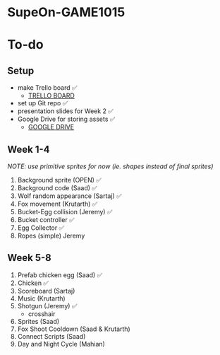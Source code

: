 # SupeOn-GAME1015

# To-do 

## Setup
* make Trello board :white_check_mark:
  * [TRELLO BOARD](https://trello.com/invite/b/NErk7zJ1/ATTI75900c193476117d02b37db8984c013e652B269C/bug-reports)
* set up Git repo :white_check_mark:
* presentation slides for Week 2 :white_check_mark:
* Google Drive for storing assets :white_check_mark:
    * [GOOGLE DRIVE](https://drive.google.com/drive/folders/1DNX-OYQnLbnPs0LLOuAPx4g9dM7cWrxx?usp=sharing)

## Week 1-4
_NOTE: use primitive sprites for now (ie. shapes instead of final sprites)_

1. Background sprite (OPEN) :white_check_mark:
2. Background code (Saad) :white_check_mark:
3. Wolf random appearance (Sartaj) :white_check_mark:
4. Fox movement (Krutarth) :white_check_mark:
5. Bucket-Egg collision (Jeremy) :white_check_mark:
6. Bucket controller :white_check_mark:
7. Egg Collector :white_check_mark:
8. Ropes (simple) Jeremy

## Week 5-8
1. Prefab chicken egg (Saad) :white_check_mark:
2. Chicken :white_check_mark:
3. Scoreboard (Sartaj)
4. Music (Krutarth)
5. Shotgun (Jeremy) :white_check_mark:
   * crosshair
7. Sprites (Saad)
8. Fox Shoot Cooldown (Saad & Krutarth)
9. Connect Scripts (Saad)
10. Day and Night Cycle (Mahian)
